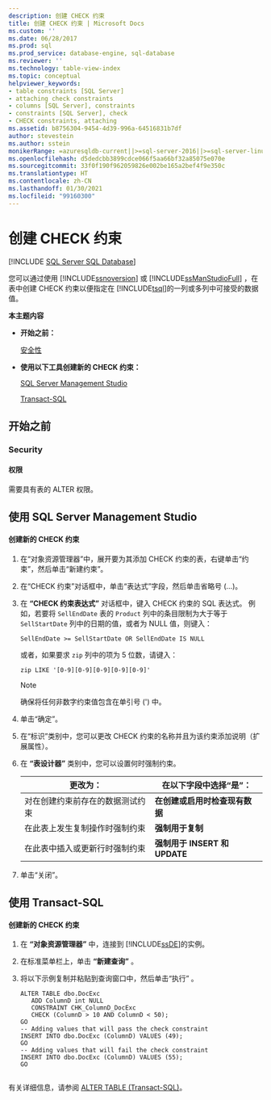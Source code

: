 ```yaml
---
description: 创建 CHECK 约束
title: 创建 CHECK 约束 | Microsoft Docs
ms.custom: ''
ms.date: 06/28/2017
ms.prod: sql
ms.prod_service: database-engine, sql-database
ms.reviewer: ''
ms.technology: table-view-index
ms.topic: conceptual
helpviewer_keywords:
- table constraints [SQL Server]
- attaching check constraints
- columns [SQL Server], constraints
- constraints [SQL Server], check
- CHECK constraints, attaching
ms.assetid: b8756304-9454-4d39-996a-64516831b7df
author: stevestein
ms.author: sstein
monikerRange: =azuresqldb-current||>=sql-server-2016||>=sql-server-linux-2017||=azuresqldb-mi-current
ms.openlocfilehash: d5dedcbb3899cdce066f5aa66bf32a85075e070e
ms.sourcegitcommit: 33f0f190f962059826e002be165a2bef4f9e350c
ms.translationtype: HT
ms.contentlocale: zh-CN
ms.lasthandoff: 01/30/2021
ms.locfileid: "99160300"
---
```

# <a name="create-check-constraints"></a>创建 CHECK 约束
[!INCLUDE [SQL Server SQL Database](../../includes/applies-to-version/sql-asdb.md)]

  您可以通过使用 [!INCLUDE[ssnoversion](../../includes/ssnoversion-md.md)] 或 [!INCLUDE[ssManStudioFull](../../includes/ssmanstudiofull-md.md)] ，在表中创建 CHECK 约束以便指定在 [!INCLUDE[tsql](../../includes/tsql-md.md)]的一列或多列中可接受的数据值。  
  
 **本主题内容**  
  
-   **开始之前：**  
  
     [安全性](#Security)  
  
-   **使用以下工具创建新的 CHECK 约束：**  
  
     [SQL Server Management Studio](#SSMSProcedure)  
  
     [Transact-SQL](#TsqlProcedure)  
  
##  <a name="before-you-begin"></a><a name="BeforeYouBegin"></a> 开始之前  
  
###  <a name="security"></a><a name="Security"></a> Security  
  
####  <a name="permissions"></a><a name="Permissions"></a> 权限  
 需要具有表的 ALTER 权限。  
  
##  <a name="using-sql-server-management-studio"></a><a name="SSMSProcedure"></a> 使用 SQL Server Management Studio  
  
#### <a name="to-create-a-new-check-constraint"></a>创建新的 CHECK 约束  
  
1.  在“对象资源管理器”中，展开要为其添加 CHECK 约束的表，右键单击“约束”，然后单击“新建约束”。  
  
2.  在“CHECK 约束”对话框中，单击“表达式”字段，然后单击省略号 (…)。  
  
3.  在 **“CHECK 约束表达式”** 对话框中，键入 CHECK 约束的 SQL 表达式。 例如，若要将 `SellEndDate` 表的 `Product` 列中的条目限制为大于等于 `SellStartDate` 列中的日期的值，或者为 NULL 值，则键入：  
  
    ```  
    SellEndDate >= SellStartDate OR SellEndDate IS NULL  
    ```  
  
     或者，如果要求 `zip` 列中的项为 5 位数，请键入：  
  
    ```  
    zip LIKE '[0-9][0-9][0-9][0-9][0-9]'  
    ```  
  
    > [!NOTE]  
    >  确保将任何非数字约束值包含在单引号 (') 中。  
  
4.  单击“确定”。  
  
5.  在“标识”类别中，您可以更改 CHECK 约束的名称并且为该约束添加说明（扩展属性）。  
  
6.  在 **“表设计器”** 类别中，您可以设置何时强制约束。  
  
    |更改为：|**在以下字段中选择“是”：**|  
    |-------------|---------------------------------------------|  
    |对在创建约束前存在的数据测试约束|**在创建或启用时检查现有数据**|  
    |在此表上发生复制操作时强制约束|**强制用于复制**|  
    |在此表中插入或更新行时强制约束|**强制用于 INSERT 和 UPDATE**|  
  
7.  单击“关闭”。  
  
##  <a name="using-transact-sql"></a><a name="TsqlProcedure"></a> 使用 Transact-SQL  
  
#### <a name="to-create-a-new-check-constraint"></a>创建新的 CHECK 约束  
  
1.  在 **“对象资源管理器”** 中，连接到 [!INCLUDE[ssDE](../../includes/ssde-md.md)]的实例。  
  
2.  在标准菜单栏上，单击 **“新建查询”** 。  
  
3.  将以下示例复制并粘贴到查询窗口中，然后单击“执行” 。  
  
    ```  
    ALTER TABLE dbo.DocExc   
       ADD ColumnD int NULL   
       CONSTRAINT CHK_ColumnD_DocExc   
       CHECK (ColumnD > 10 AND ColumnD < 50);  
    GO  
    -- Adding values that will pass the check constraint  
    INSERT INTO dbo.DocExc (ColumnD) VALUES (49);  
    GO  
    -- Adding values that will fail the check constraint  
    INSERT INTO dbo.DocExc (ColumnD) VALUES (55);  
    GO  
  
    ```  
  
 有关详细信息，请参阅 [ALTER TABLE (Transact-SQL)](../../t-sql/statements/alter-table-transact-sql.md)。  
  
###  <a name="TsqlExample"></a>  
